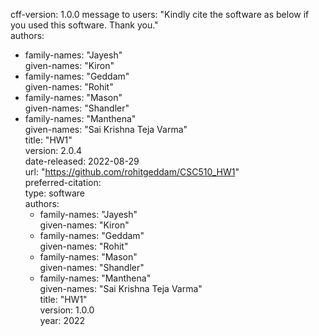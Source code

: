 cff-version: 1.0.0
message to users: "Kindly cite the software as below if you used this software. Thank you." <br/>
authors: <br/>
- family-names: "Jayesh" <br/>
  given-names: "Kiron" <br/>
- family-names: "Geddam" <br/>
  given-names: "Rohit" <br/>
- family-names: "Mason" <br/>
  given-names: "Shandler" <br/>
- family-names: "Manthena" <br/>
  given-names: "Sai Krishna Teja Varma" <br/>
title: "HW1" <br/>
version: 2.0.4 <br/>
date-released: 2022-08-29 <br/>
url: "https://github.com/rohitgeddam/CSC510_HW1" <br/>
preferred-citation: <br/>
  type: software <br/>
  authors: <br/>
  - family-names: "Jayesh" <br/>
    given-names: "Kiron" <br/>
  - family-names: "Geddam" <br/>
    given-names: "Rohit" <br/>
  - family-names: "Mason" <br/>
    given-names: "Shandler" <br/>
  - family-names: "Manthena" <br/>
    given-names: "Sai Krishna Teja Varma" <br/>
title: "HW1" <br/>
version: 1.0.0 <br/>
year: 2022 <br/>

